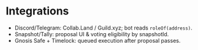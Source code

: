 # Integrations
- Discord/Telegram: Collab.Land / Guild.xyz; bot reads `roleOf(address)`.
- Snapshot/Tally: proposal UI & voting eligibility by snapshotId.
- Gnosis Safe + Timelock: queued execution after proposal passes.
